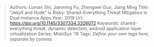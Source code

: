 > Authors: Luman Shi, Jianming Fu, Zhengwei Guo, Jiang Ming
> Title: "Jekyll and Hyde" is Risky: Shared-Everything Threat Mitigation in Dual-Instance Apps
> Year: 2019
> Url: https://doi.org/10.1145/3307334.3326072
> Keywords: shared-everything threat, dynamic detection, android application-layer virtualization
> Series: MobiSys '19
> Tags: *Define your own tags here, separate by comma*